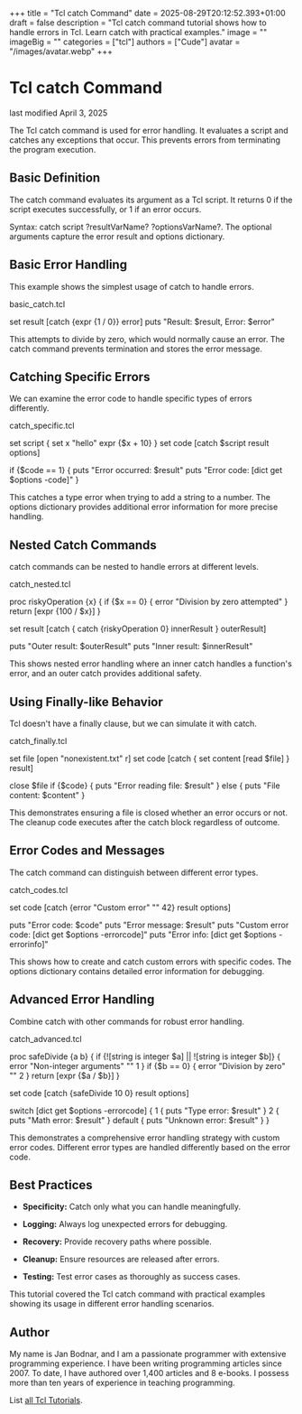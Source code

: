 +++
title = "Tcl catch Command"
date = 2025-08-29T20:12:52.393+01:00
draft = false
description = "Tcl catch command tutorial shows how to handle errors in Tcl. Learn catch with practical examples."
image = ""
imageBig = ""
categories = ["tcl"]
authors = ["Cude"]
avatar = "/images/avatar.webp"
+++

# Tcl catch Command

last modified April 3, 2025

The Tcl catch command is used for error handling. It evaluates a
script and catches any exceptions that occur. This prevents errors from
terminating the program execution.

## Basic Definition

The catch command evaluates its argument as a Tcl script. It
returns 0 if the script executes successfully, or 1 if an error occurs.

Syntax: catch script ?resultVarName? ?optionsVarName?. The optional
arguments capture the error result and options dictionary.

## Basic Error Handling

This example shows the simplest usage of catch to handle errors.

basic_catch.tcl
  

set result [catch {expr {1 / 0}} error]
puts "Result: $result, Error: $error"

This attempts to divide by zero, which would normally cause an error. The
catch command prevents termination and stores the error message.

## Catching Specific Errors

We can examine the error code to handle specific types of errors differently.

catch_specific.tcl
  

set script {
    set x "hello"
    expr {$x + 10}
}
set code [catch $script result options]

if {$code == 1} {
    puts "Error occurred: $result"
    puts "Error code: [dict get $options -code]"
}

This catches a type error when trying to add a string to a number. The options
dictionary provides additional error information for more precise handling.

## Nested Catch Commands

catch commands can be nested to handle errors at different levels.

catch_nested.tcl
  

proc riskyOperation {x} {
    if {$x == 0} {
        error "Division by zero attempted"
    }
    return [expr {100 / $x}]
}

set result [catch {
    catch {riskyOperation 0} innerResult
} outerResult]

puts "Outer result: $outerResult"
puts "Inner result: $innerResult"

This shows nested error handling where an inner catch handles a
function's error, and an outer catch provides additional safety.

## Using Finally-like Behavior

Tcl doesn't have a finally clause, but we can simulate it with
catch.

catch_finally.tcl
  

set file [open "nonexistent.txt" r]
set code [catch {
    set content [read $file]
} result]

close $file
if {$code} {
    puts "Error reading file: $result"
} else {
    puts "File content: $content"
}

This demonstrates ensuring a file is closed whether an error occurs or not. The
cleanup code executes after the catch block regardless of outcome.

## Error Codes and Messages

The catch command can distinguish between different error types.

catch_codes.tcl
  

set code [catch {error "Custom error" "" 42} result options]

puts "Error code: $code"
puts "Error message: $result"
puts "Custom error code: [dict get $options -errorcode]"
puts "Error info: [dict get $options -errorinfo]"

This shows how to create and catch custom errors with specific codes. The
options dictionary contains detailed error information for debugging.

## Advanced Error Handling

Combine catch with other commands for robust error handling.

catch_advanced.tcl
  

proc safeDivide {a b} {
    if {![string is integer $a] || ![string is integer $b]} {
        error "Non-integer arguments" "" 1
    }
    if {$b == 0} {
        error "Division by zero" "" 2
    }
    return [expr {$a / $b}]
}

set code [catch {safeDivide 10 0} result options]

switch [dict get $options -errorcode] {
    1 { puts "Type error: $result" }
    2 { puts "Math error: $result" }
    default { puts "Unknown error: $result" }
}

This demonstrates a comprehensive error handling strategy with custom error
codes. Different error types are handled differently based on the error code.

## Best Practices

- **Specificity:** Catch only what you can handle meaningfully.

- **Logging:** Always log unexpected errors for debugging.

- **Recovery:** Provide recovery paths where possible.

- **Cleanup:** Ensure resources are released after errors.

- **Testing:** Test error cases as thoroughly as success cases.

 

This tutorial covered the Tcl catch command with practical
examples showing its usage in different error handling scenarios.

## Author

My name is Jan Bodnar, and I am a passionate programmer with extensive
programming experience. I have been writing programming articles since 2007.
To date, I have authored over 1,400 articles and 8 e-books. I possess more
than ten years of experience in teaching programming.

List [all Tcl Tutorials](/tcl/).